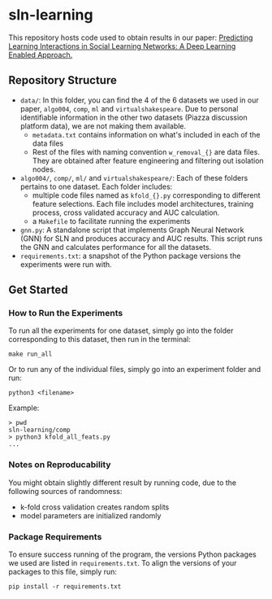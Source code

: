 # sln-learning

This repository hosts code used to obtain results in our paper: [Predicting Learning Interactions in Social Learning Networks: A Deep Learning Enabled Approach.]()

## Repository Structure

* `data/`: In this folder, you can find the 4 of the 6 datasets we used in our paper, `algo004`, `comp`, `ml` and `virtualshakespeare`. Due to personal identifiable information in the other two datasets (Piazza discussion platform data), we are not making them available. 
  * `metadata.txt` contains information on what's included in each of the data files
  * Rest of the files with naming convention `w_removal_{}` are data files. They are obtained after feature engineering and filtering out isolation nodes.
* `algo004/`, `comp/`, `ml/` and `virtualshakespeare/`: Each of these folders pertains to one dataset. Each folder includes:
  * multiple code files named as `kfold_{}.py` corresponding to different feature selections. Each file includes model architectures, training process, cross validated accuracy and AUC calculation.
  * a `Makefile` to facilitate running the experiments
* `gnn.py`: A standalone script that implements Graph Neural Network (GNN) for SLN and produces accuracy and AUC results. This script runs the GNN and calculates performance for all the datasets.
* `requirements.txt`: a snapshot of the Python package versions the experiments were run with.

## Get Started

### How to Run the Experiments

To run all the experiments for one dataset, simply go into the folder corresponding to this dataset, then run in the terminal:
```
make run_all
```
Or to run any of the individual files, simply go into an experiment folder and run:
```
python3 <filename>
```
Example:
```
> pwd
sln-learning/comp
> python3 kfold_all_feats.py
...
```

### Notes on Reproducability

You might obtain slightly different result by running code, due to the following sources of randomness:
* k-fold cross validation creates random splits
* model parameters are initialized randomly


### Package Requirements

To ensure success running of the program, the versions Python packages we used are listed in `requirements.txt`. To align the versions of your packages to this file, simply run:

```
pip install -r requirements.txt
```
